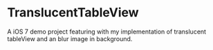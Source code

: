 TranslucentTableView
====================

A iOS 7 demo project featuring with my implementation of  translucent tableView and an blur image in background. 
